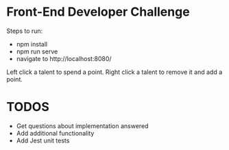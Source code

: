 # Front-End Developer Challenge
Steps to run:
- npm install
- npm run serve
- navigate to http://localhost:8080/

Left click a talent to spend a point. Right click a talent to remove it and add a point.

# TODOS
- Get questions about implementation answered
- Add additional functionality
- Add Jest unit tests
